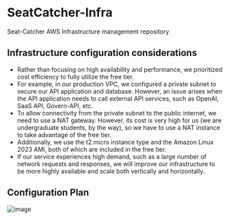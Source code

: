 # SeatCatcher-Infra
Seat-Catcher AWS Infrastructure management repository

## Infrastructure configuration considerations

- Rather than focusing on high availability and performance, we prioritized cost efficiency to fully utilize the free tier.
- For example, in our production VPC, we configured a private subnet to secure our API application and database. However, an issue arises when the API application needs to call external API services, such as OpenAI, SaaS API, Govern-API, etc.
- To allow connectivity from the private subnet to the public internet, we need to use a NAT gateway. However, its cost is very high for us (we are undergraduate students, by the way), so we have to use a NAT instance to take advantage of the free tier.
- Additionally, we use the t2.micro instance type and the Amazon Linux 2023 AMI, both of which are included in the free tier.
- If our service experiences high demand, such as a large number of network requests and responses, we will improve our infrastructure to be more highly available and scale both vertically and horizontally.

## Configuration Plan
![image](https://github.com/user-attachments/assets/beb98846-46c0-4759-a20b-58a25dabd90b)
